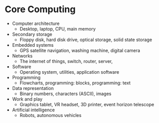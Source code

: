 # Core Computing

- Computer architecture
    - Desktop, laptop, CPU, main memory
- Secondary storage
    - Floppy disk, hard disk drive, optical storage, solid state storage
- Embedded systems
    - GPS satellite navigation, washing machine, digital camera
- Networks
    - The internet of things, switch, router, server,
- Software
    - Operating system, utilities, application software
- Programming
    - Flowcharts, programming: blocks, programming: text
- Data representation
    - Binary numbers, characters (ASCII), images
- Work and play
    - Graphics tablet, VR headset, 3D printer, event horizon telescope
- Artificial intelligence
    - Robots, autonomous vehicles
